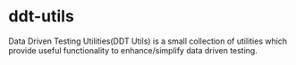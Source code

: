 # ddt-utils
Data Driven Testing Utilities(DDT Utils) is a small collection of utilities which provide useful functionality to enhance/simplify data driven testing.
